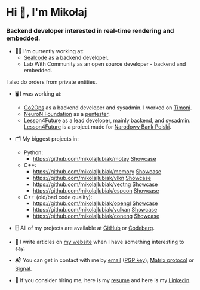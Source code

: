 # Hi 👋, I'm Mikołaj

### Backend developer interested in real-time rendering and embedded.

- 🧑‍💻️ I'm currently working at:
    - [Sealcode](https://www.sealcode.it/) as a backend developer.
    - Lab With Community as an open source developer - backend and embedded.

I also do orders from private entities.

- 🖥️ I was working at:
    - [Go2Ops](https://go2ops.com/) as a backend developer and sysadmin. I worked on [Timoni](https://timoni.io/).
    - [NeuroN Foundation](https://neuronfoundation.com/) as a [pentester](https://web.archive.org/web/20230902084403/http://neuronfoundation.com/).
    - [Lesson4Future](https://lesson4future.com/) as a lead developer, mainly backend, and sysadmin. [Lesson4Future](https://lesson4future.com/) is a project made for [Narodowy Bank Polski](https://nbp.pl/).

- 🗂 My biggest projects in:
    - Python:
        - https://github.com/mikolajlubiak/motey [Showcase](https://video.infosec.exchange/w/p/7LLkXivqVndR5VQTDbKZFP)
    - C++:
        - https://github.com/mikolajlubiak/memory [Showcase](https://video.infosec.exchange/w/p/fxme6he9a3h8AAHQHrrMG4)
        - https://github.com/mikolajlubiak/vlkn [Showcase](https://video.infosec.exchange/w/p/oRWze5L2wpb8tULWdEon8G)
        - https://github.com/mikolajlubiak/vectng [Showcase](https://video.infosec.exchange/w/p/cFLjJxXbA5sT9ioXFT26Zq)
        - https://github.com/mikolajlubiak/espcon [Showcase](https://video.infosec.exchange/w/p/oQ5QCWFV5TxV9F3JkxzUYx)
    - C++ (old/bad code quality):
        - https://github.com/mikolajlubiak/opengl [Showcase](https://video.infosec.exchange/w/p/d7xkDsy53yBbSm1drRUSRs)
        - https://github.com/mikolajlubiak/vulkan [Showcase](https://video.infosec.exchange/w/p/15nyK7rmMetaHcmsGfL5Rr)
        - https://github.com/mikolajlubiak/coneng [Showcase](https://video.infosec.exchange/w/p/f3rbPWUWt5zTMZsLAJ3SMP)

- 🗄 All of my projects are available at [GitHub](https://github.com/mikolajlubiak) or [Codeberg](https://codeberg.org/mikolajlubiak).

- 📰 I write articles on [my website](https://lubiak.pages.dev/) when I have something interesting to say.

- 📬 You can get in contact with me by [email](mailto:lubiak@proton.me) ([PGP key](https://keys.openpgp.org/search?q=lubiak%40proton.me)), [Matrix protocol](https://matrix.to/#/@galanonim:matrix.org) or [Signal](https://signal.me/#eu/nq4qY30m4xgeCZ7R5IGoSUGbBK0n8Jg1Axi0cxbl3zAQdo3ikJVFioC/didTHi/F).

- 📄 If you consider hiring me, here is my [resume](https://lubiak.pages.dev/resume.pdf) and here is my [Linkedin](https://www.linkedin.com/in/lubiak/).

